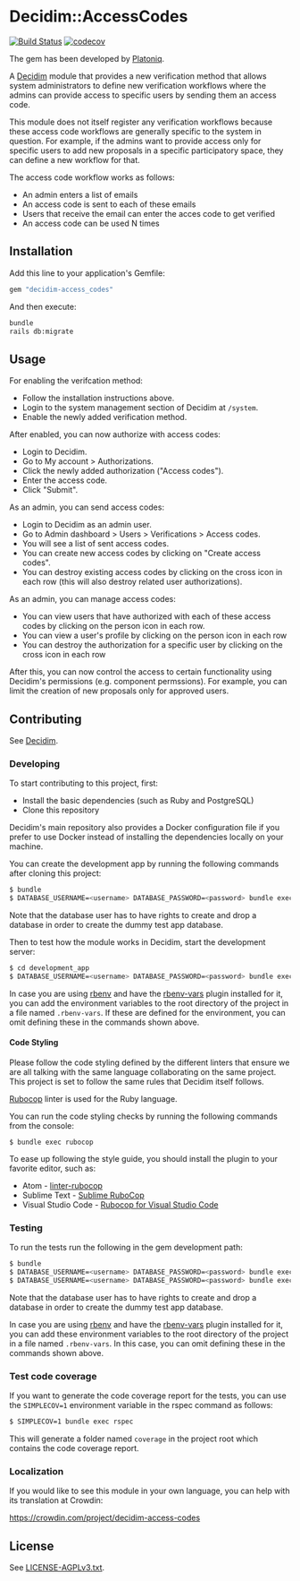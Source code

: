 # Decidim::AccessCodes

[![Build Status](https://travis-ci.com/Platoniq/decidim-module-access_codes.svg?branch=master)](https://travis-ci.com/Platoniq/decidim-module-access_codes)
[![codecov](https://codecov.io/gh/Platoniq/decidim-module-access_codes/branch/master/graph/badge.svg)](https://codecov.io/gh/Platoniq/decidim-module-access_codes)

The gem has been developed by [Platoniq](https://github.com/Platoniq/).

A [Decidim](https://github.com/decidim/decidim) module that provides a new
verification method that allows system administrators to define new verification
workflows where the admins can provide access to specific users by sending them an access code.

This module does not itself register any verification workflows because these
access code workflows are generally specific to the system in question. For
example, if the admins want to provide access only for specific users to add
new proposals in a specific participatory space, they can define a new workflow
for that.

The access code workflow works as follows:

- An admin enters a list of emails
- An access code is sent to each of these emails
- Users that receive the email can enter the acces code to get verified
- An access code can be used N times


## Installation

Add this line to your application's Gemfile:

```ruby
gem "decidim-access_codes"
```

And then execute:

```bash
bundle
rails db:migrate
```

## Usage

For enabling the verifcation method:

- Follow the installation instructions above.
- Login to the system management section of Decidim at `/system`.
- Enable the newly added verification method.

After enabled, you can now authorize with access codes:

- Login to Decidim.
- Go to My account > Authorizations.
- Click the newly added authorization ("Access codes").
- Enter the access code.
- Click "Submit".

As an admin, you can send access codes:

- Login to Decidim as an admin user.
- Go to Admin dashboard > Users > Verifications > Access codes.
- You will see a list of sent access codes.
- You can create new access codes by clicking on "Create access codes".
- You can destroy existing access codes by clicking on the cross icon in each row (this will also destroy related user authorizations).

As an admin, you can manage access codes:

- You can view users that have authorized with each of these access codes by clicking on the person icon in each row.
- You can view a user's profile by clicking on the person icon in each row
- You can destroy the authorization for a specific user by clicking on the cross icon in each row

After this, you can now control the access to certain functionality using
Decidim's permissions (e.g. component permssions). For example, you can limit
the creation of new proposals only for approved users.

## Contributing

See [Decidim](https://github.com/Platoniq/decidim-module-access_codes).

### Developing

To start contributing to this project, first:

- Install the basic dependencies (such as Ruby and PostgreSQL)
- Clone this repository

Decidim's main repository also provides a Docker configuration file if you
prefer to use Docker instead of installing the dependencies locally on your
machine.

You can create the development app by running the following commands after
cloning this project:

```bash
$ bundle
$ DATABASE_USERNAME=<username> DATABASE_PASSWORD=<password> bundle exec rake development_app
```

Note that the database user has to have rights to create and drop a database in
order to create the dummy test app database.

Then to test how the module works in Decidim, start the development server:

```bash
$ cd development_app
$ DATABASE_USERNAME=<username> DATABASE_PASSWORD=<password> bundle exec rails s
```

In case you are using [rbenv](https://github.com/rbenv/rbenv) and have the
[rbenv-vars](https://github.com/rbenv/rbenv-vars) plugin installed for it, you
can add the environment variables to the root directory of the project in a file
named `.rbenv-vars`. If these are defined for the environment, you can omit
defining these in the commands shown above.

#### Code Styling

Please follow the code styling defined by the different linters that ensure we
are all talking with the same language collaborating on the same project. This
project is set to follow the same rules that Decidim itself follows.

[Rubocop](https://rubocop.readthedocs.io/) linter is used for the Ruby language.

You can run the code styling checks by running the following commands from the
console:

```
$ bundle exec rubocop
```

To ease up following the style guide, you should install the plugin to your
favorite editor, such as:

- Atom - [linter-rubocop](https://atom.io/packages/linter-rubocop)
- Sublime Text - [Sublime RuboCop](https://github.com/pderichs/sublime_rubocop)
- Visual Studio Code - [Rubocop for Visual Studio Code](https://github.com/misogi/vscode-ruby-rubocop)

### Testing

To run the tests run the following in the gem development path:

```bash
$ bundle
$ DATABASE_USERNAME=<username> DATABASE_PASSWORD=<password> bundle exec rake test_app
$ DATABASE_USERNAME=<username> DATABASE_PASSWORD=<password> bundle exec rspec
```

Note that the database user has to have rights to create and drop a database in
order to create the dummy test app database.

In case you are using [rbenv](https://github.com/rbenv/rbenv) and have the
[rbenv-vars](https://github.com/rbenv/rbenv-vars) plugin installed for it, you
can add these environment variables to the root directory of the project in a
file named `.rbenv-vars`. In this case, you can omit defining these in the
commands shown above.

### Test code coverage

If you want to generate the code coverage report for the tests, you can use
the `SIMPLECOV=1` environment variable in the rspec command as follows:

```bash
$ SIMPLECOV=1 bundle exec rspec
```

This will generate a folder named `coverage` in the project root which contains
the code coverage report.

### Localization

If you would like to see this module in your own language, you can help with its
translation at Crowdin:

https://crowdin.com/project/decidim-access-codes

## License

See [LICENSE-AGPLv3.txt](LICENSE-AGPLv3.txt).
